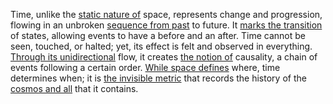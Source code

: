 
Time, unlike the [static nature of](1/1/3/2/1/_Static-Dynamic) space, represents change and progression, flowing in an unbroken [sequence from past](1/1/3/2/1/3/1/.Sequence) to future. It [marks the transition](3/3/3/2/1/2/.Crossing%20the%20Threshold) of states, allowing events to have a before and an after. Time cannot be seen, touched, or halted; yet, its effect is felt and observed in everything. [Through its unidirectional](1/1/3/2/1/2/1/2/.Direction) flow, it creates [the notion of](2/1/3/2/2/2/2/.Concept) causality, a chain of events following a certain order. [While space defines](1/2/1/3/3/3/3/.Space) where, time determines when; it is [the invisible metric](1/2/1/3/1/2/1/1/1/.Metric) that records the history of the [cosmos and all](1/2/1/2/1/2/2/.Cosmic%20Vacuum) that it contains.

